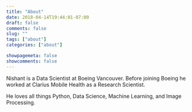 ```yaml
---
title: "About"
date: 2018-04-14T19:44:01-07:00
draft: false
comments: false
slug: ""
tags: ["about"]
categories: ["about"]

showpagemeta: false
showcomments: false
---
```


Nishant is a Data Scientist at Boeing Vancouver. Before joining Boeing he worked at Clarius Mobile Health as a Research Scientist.

He loves all things Python, Data Science, Machine Learning, and Image Processing.
